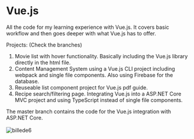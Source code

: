# Vue.js

All the code for my learning experience with Vue.js. It covers basic workflow and then goes deeper with what Vue.js has to offer.  

Projects: (Check the branches)
1. Movie list with hover functionality. Basically including the Vue.js library directly in the html file. 
2. Content Management System using a Vue.js CLI project including webpack and single file components. Also using Firebase for the database. 
3. Reuseable list component project for Vue.js pdf guide.
4. Recipe search/filtering page. Integrating Vue.js into a ASP.NET Core MVC project and using TypeScript instead of single file components.

The master branch contains the code for the Vue.js integration with ASP.NET Core.
<br /><br/>
![billede6](https://user-images.githubusercontent.com/17901373/26946032-25052506-4c8e-11e7-89ca-2ebf8883216c.png)

